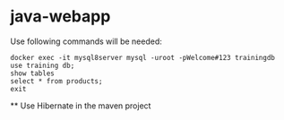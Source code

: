  # java-webapp


Use following commands will be needed:
```docker start mysql8server
docker exec -it mysql8server mysql -uroot -pWelcome#123 trainingdb
use training db;
show tables
select * from products;
exit
```
** Use Hibernate in the maven project
